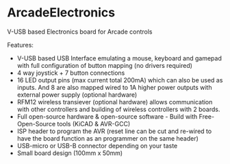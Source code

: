 ArcadeElectronics
=================

V-USB based Electronics board for Arcade controls

Features:
* V-USB based USB Interface emulating a mouse, keyboard and gamepad with full configuration of button mapping (no drivers required)
* 4 way joystick + 7 button connections
* 16 LED output pins (max current total 200mA) which can also be used as inputs. And 8 are also mapped wired to 1A higher power outputs with external power supply (optional hardware)
* RFM12 wireless transiever (optional hardware) allows communication with other controllers and building of wireless controllers with 2 boards.
* Full open-source hardware & open-source software - Build with Free-Open-Source tools (KiCAD & AVR-GCC)
* ISP header to program the AVR (reset line can be cut and re-wired to have the board function as an programmer on the same header)
* USB-micro or USB-B connector depending on your taste
* Small board design (100mm x 50mm)
